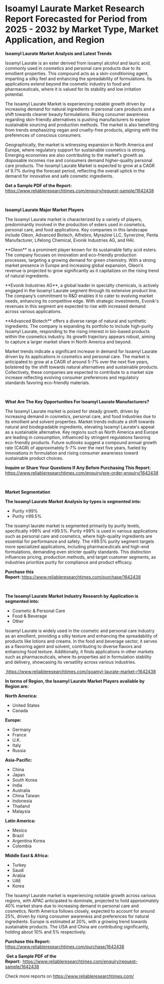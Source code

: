 <p><h1>Isoamyl Laurate Market Research Report Forecasted for Period from 2025 -  2032 by Market Type, Market Application, and Region</h1></p><p><strong>Isoamyl Laurate Market Analysis and Latest Trends</strong></p>
<p><p>Isoamyl Laurate is an ester derived from isoamyl alcohol and lauric acid, commonly used in cosmetics and personal care products due to its emollient properties. This compound acts as a skin-conditioning agent, imparting a silky feel and enhancing the spreadability of formulations. Its applications extend beyond the cosmetic industry to food and pharmaceuticals, where it is valued for its stability and low irritation potential.</p><p>The Isoamyl Laurate Market is experiencing notable growth driven by increasing demand for natural ingredients in personal care products and a shift towards cleaner beauty formulations. Rising consumer awareness regarding skin-friendly alternatives is pushing manufacturers to explore sustainable sourcing and production methods. The market is also benefiting from trends emphasizing vegan and cruelty-free products, aligning with the preferences of conscious consumers.</p><p>Geographically, the market is witnessing expansion in North America and Europe, where regulatory support for sustainable cosmetics is strong. Emerging economies are also contributing to the market's growth as disposable incomes rise and consumers demand higher-quality personal care products. The Isoamyl Laurate Market is expected to grow at a CAGR of 9.7% during the forecast period, reflecting the overall uptick in the demand for innovative and safe cosmetic ingredients.</p></p>
<p><strong>Get a Sample PDF of the Report:&nbsp;</strong> <a href="https://www.reliableresearchtimes.com/enquiry/request-sample/1642438?utm_campaign=2999&utm_medium=2&utm_source=Github&utm_content=ia&utm_term=02042025&utm_id=isoamyl-laurate">https://www.reliableresearchtimes.com/enquiry/request-sample/1642438</a></p>
<p>&nbsp;</p>
<p><strong>Isoamyl Laurate Major Market Players</strong></p>
<p><p>The Isoamyl Laurate market is characterized by a variety of players, predominantly involved in the production of esters used in cosmetics, personal care, and food applications. Key companies in this landscape include Oleon, Advanced Biotech, Alfrebro, Myrazine LLC, Synerzine, Penta Manufacturer, Lifelong Chemical, Evonik Industries AG, and HAI.</p><p>**Oleon** is a prominent player known for its sustainable fatty acid esters. The company focuses on innovation and eco-friendly production processes, targeting a growing demand for green chemistry. With a strong market presence in Europe and increasing global expansion, Oleon’s revenue is projected to grow significantly as it capitalizes on the rising trend of natural ingredients.</p><p>**Evonik Industries AG**, a global leader in specialty chemicals, is actively engaged in the Isoamyl Laurate segment through its extensive product line. The company’s commitment to R&D enables it to cater to evolving market needs, enhancing its competitive edge. With strategic investments, Evonik's revenues in this segment are expected to rise with increased demand across various applications.</p><p>**Advanced Biotech** offers a diverse range of natural and synthetic ingredients. The company is expanding its portfolio to include high-purity Isoamyl Laurate, responding to the rising interest in bio-based products within the cosmetics industry. Its growth trajectory appears robust, aiming to capture a larger market share in North America and beyond.</p><p>Market trends indicate a significant increase in demand for Isoamyl Laurate driven by its applications in cosmetics and personal care. The market is anticipated to grow at a CAGR of around 5-7% over the next five years, bolstered by the shift towards natural alternatives and sustainable products. Collectively, these companies are expected to contribute to a market size increase reflecting evolving consumer preferences and regulatory standards favoring eco-friendly materials.</p></p>
<p>&nbsp;</p>
<p><strong>What Are The Key Opportunities For Isoamyl Laurate Manufacturers?</strong></p>
<p><p>The Isoamyl Laurate market is poised for steady growth, driven by increasing demand in cosmetics, personal care, and food industries due to its emollient and solvent properties. Market trends indicate a shift towards natural and biodegradable ingredients, elevating Isoamyl Laurate's appeal as a sustainable alternative. Key regions such as North America and Europe are leading in consumption, influenced by stringent regulations favoring eco-friendly products. Future outlooks suggest a compound annual growth rate (CAGR) of approximately 5-7% over the next five years, fueled by innovations in formulation and rising consumer awareness toward sustainable product choices. </p></p>
<p><strong>Inquire or Share Your Questions If Any Before Purchasing This Report:</strong> <a href="https://www.reliableresearchtimes.com/enquiry/pre-order-enquiry/1642438?utm_campaign=2999&utm_medium=2&utm_source=Github&utm_content=ia&utm_term=02042025&utm_id=isoamyl-laurate">https://www.reliableresearchtimes.com/enquiry/pre-order-enquiry/1642438</a></p>
<p>&nbsp;</p>
<p><strong>Market Segmentation</strong></p>
<p><strong>The Isoamyl Laurate Market Analysis by types is segmented into:</strong></p>
<p><ul><li>Purity ≥99%</li><li>Purity ≥99.5%</li></ul></p>
<p><p>The isoamyl laurate market is segmented primarily by purity levels, specifically ≥99% and ≥99.5%. Purity ≥99% is used in various applications such as personal care and cosmetics, where high-quality ingredients are essential for performance and safety. The ≥99.5% purity segment targets more specialized applications, including pharmaceuticals and high-end formulations, demanding even stricter quality standards. This distinction influences pricing, production methods, and target customer segments, as industries prioritize purity for compliance and product efficacy.</p></p>
<p><strong>Purchase this Report:&nbsp;</strong><a href="https://www.reliableresearchtimes.com/purchase/1642438?utm_campaign=2999&utm_medium=2&utm_source=Github&utm_content=ia&utm_term=02042025&utm_id=isoamyl-laurate">https://www.reliableresearchtimes.com/purchase/1642438</a></p>
<p>&nbsp;</p>
<p><strong>The Isoamyl Laurate Market Industry Research by Application is segmented into:</strong></p>
<p><ul><li>Cosmetic & Personal Care</li><li>Food & Beverage</li><li>Other</li></ul></p>
<p><p>Isoamyl Laurate is widely used in the cosmetic and personal care industry as an emollient, providing a silky texture and enhancing the spreadability of products like lotions and creams. In the food and beverage sector, it serves as a flavoring agent and solvent, contributing to diverse flavors and enhancing food texture. Additionally, it finds applications in other markets such as pharmaceuticals, where its properties aid in formulation stability and delivery, showcasing its versatility across various industries.</p></p>
<p><a href="https://www.reliableresearchtimes.com/isoamyl-laurate-market-r1642438?utm_campaign=2999&utm_medium=2&utm_source=Github&utm_content=ia&utm_term=02042025&utm_id=isoamyl-laurate">&nbsp;https://www.reliableresearchtimes.com/isoamyl-laurate-market-r1642438</a></p>
<p><strong>In terms of Region, the Isoamyl Laurate Market Players available by Region are:</strong></p>
<p>
    <p> <strong> North America: </strong>
        <ul>
            <li>United States</li>
            <li>Canada</li>
        </ul>
        </p> 
    <p> <strong> Europe: </strong>
        <ul>
            <li>Germany</li>
            <li>France</li>
            <li>U.K.</li>
            <li>Italy</li>
            <li>Russia</li>
        </ul>
        </p> 
    <p> <strong> Asia-Pacific: </strong>
        <ul>
            <li>China</li>
            <li>Japan</li>
            <li>South Korea</li>
            <li>India</li>
            <li>Australia</li>
            <li>China Taiwan</li>
            <li>Indonesia</li>
            <li>Thailand</li>
            <li>Malaysia</li>
        </ul>
        </p> 
    <p> <strong> Latin America: </strong>
        <ul>
            <li>Mexico</li>
            <li>Brazil</li>
            <li>Argentina Korea</li>
            <li>Colombia</li>
        </ul>
        </p> 
    <p> <strong> Middle East & Africa: </strong>
        <ul>
            <li>Turkey</li>
            <li>Saudi</li>
            <li>Arabia</li>
            <li>UAE</li>
            <li>Korea</li>
        </ul>
    </p>
    </p>
<p><p>The Isoamyl Laurate market is experiencing notable growth across various regions, with APAC anticipated to dominate, projected to hold approximately 40% market share due to increasing demand in personal care and cosmetics. North America follows closely, expected to account for around 25%, driven by rising consumer awareness and preferences for natural ingredients. Europe is estimated at 20%, with a growing trend towards sustainable products. The USA and China are contributing significantly, holding about 10% and 5% respectively.</p></p>
<p><strong>Purchase this Report: </strong><a href="https://www.reliableresearchtimes.com/purchase/1642438?utm_campaign=2999&utm_medium=2&utm_source=Github&utm_content=ia&utm_term=02042025&utm_id=isoamyl-laurate">https://www.reliableresearchtimes.com/purchase/1642438</a></p>
<p>&nbsp;<strong>Get a Sample PDF of the Report:&nbsp;&nbsp;</strong><a href="https://www.reliableresearchtimes.com/enquiry/request-sample/1642438?utm_campaign=2999&utm_medium=2&utm_source=Github&utm_content=ia&utm_term=02042025&utm_id=isoamyl-laurate">https://www.reliableresearchtimes.com/enquiry/request-sample/1642438</a></p>
<p><strong></strong></p>
<p>Check more reports on <a href="https://www.reliableresearchtimes.com/?utm_campaign=2999&utm_medium=2&utm_source=Github&utm_content=ia&utm_term=02042025&utm_id=isoamyl-laurate">https://www.reliableresearchtimes.com/</a></p>